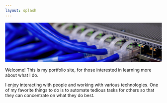 ```yaml
---
layout: splash
---
```

![networking](https://raw.githubusercontent.com/jordantrujillo/jordantrujillo.github.io/main/images/networking-banner.jpg "networking")

Welcome!
This is my portfolio site, for those interested in learning more about what I do.

I enjoy interacting with people and working with various technologies.
One of my favorite things to do is to automate tedious tasks for others so that they can concentrate on what they do best. 